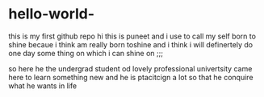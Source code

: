 # hello-world-
this is my first github repo 
hi this is puneet and i use to call my self born to shine becaue i think am really born toshine and i think i will definertely do one day some thing on which i can shine on ;;;




so here he the undergrad student od lovely professional univertsity came here to learn something new and he is ptacitcign a lot so that he conquire what he wants in life 
